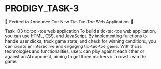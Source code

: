 # PRODIGY_TASK-3
🚀 Excited to Announce Our New 
Tic-Tac-Toe Web Application! 🎉

Task -03 tic toc -toe web application 
To build a tic-tac-toe web application, you can use HTML, CSS, and JavaScript. By implementing functions to handle user clicks, track game state, and check for winning conditions, you can create an interactive and engaging tic-tac-toe game. With these technologies and functionalities, users can play against each other or against an AI opponent, aiming to get three markers in a row to win the game.
